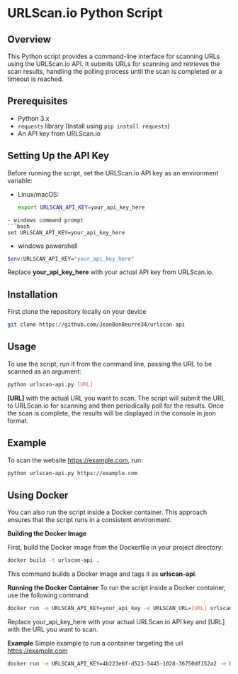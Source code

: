 # URLScan.io Python Script

## Overview
This Python script provides a command-line interface for scanning URLs using the URLScan.io API. It submits URLs for scanning and retrieves the scan results, handling the polling process until the scan is completed or a timeout is reached.

## Prerequisites
- Python 3.x
- `requests` library (Install using `pip install requests`)
- An API key from URLScan.io

## Setting Up the API Key
Before running the script, set the URLScan.io API key as an environment variable:
- Linux/macOS:
  ```bash
  export URLSCAN_API_KEY=your_api_key_here
```
- windows command prompt
```bash
set URLSCAN_API_KEY=your_api_key_here
```
- windows powershell
```bash
$env:URLSCAN_API_KEY="your_api_key_here"
```
Replace **your_api_key_here** with your actual API key from URLScan.io.

## Installation
First clone the repository locally on your device
```bash
git clone https://github.com/JeanBonBeurre34/urlscan-api
```

## Usage
To use the script, run it from the command line, passing the URL to be scanned as an argument:

```bash
python urlscan-api.py [URL]
```
**[URL]** with the actual URL you want to scan.
The script will submit the URL to URLScan.io for scanning and then periodically poll for the results. Once the scan is complete, the results will be displayed in the console in json format.

## Example
To scan the website https://example.com, run:
```bash
python urlscan-api.py https://example.com
```

## Using Docker
You can also run the script inside a Docker container. This approach ensures that the script runs in a consistent environment.

**Building the Docker Image**

First, build the Docker image from the Dockerfile in your project directory:
```bash
docker build -t urlscan-api .
```
This command builds a Docker image and tags it as **urlscan-api**.

**Running the Docker Container**
To run the script inside a Docker container, use the following command:

```bash
docker run -e URLSCAN_API_KEY=your_api_key -e URLSCAN_URL=[URL] urlscan-api
```

Replace your_api_key_here with your actual URLScan.io API key and [URL] with the URL you want to scan.

**Example**
Simple example to run a container targeting the url https://example.com
```bash
docker run -e URLSCAN_API_KEY=4b223e6f-d523-5445-1028-36750df152a2 -e URLSCAN_URL=https://example.com urlscan-api
```


